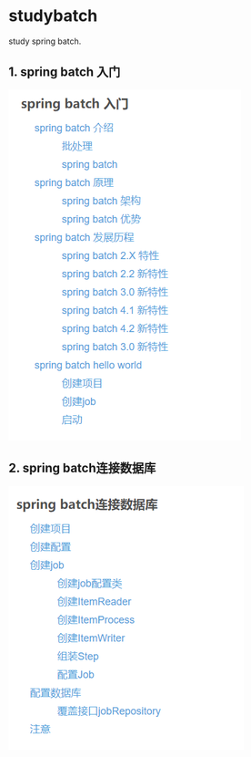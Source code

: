 # studybatch
study spring batch.
## 1. spring batch 入门
![spring batch 入门](.image/spring%20batch%20入门.png)  

## 2. spring batch连接数据库
![spring batch连接数据库](.image/spring%20batch连接数据库.png)  

